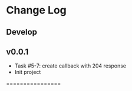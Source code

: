 Change Log
================

Develop
----------
v0.0.1
----------
 - Task #5-7: create callback with 204 response
 - Init project

================
